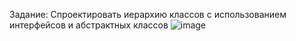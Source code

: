 Задание: Спроектировать иерархию классов с использованием интерфейсов и абстрактных классов
![image](https://github.com/user-attachments/assets/15817bd7-29b5-4da9-94e0-eda050069ffc)
